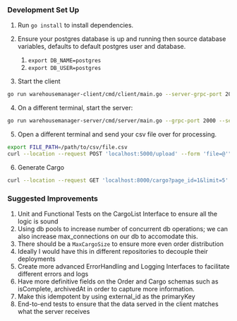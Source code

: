 ### Development Set Up

1. Run `go install` to install dependencies.

2. Ensure your postgres database is up and running then source database variables, defaults to default postgres user and database.
   1. `export DB_NAME=postgres`
   2. `export DB_USER=postgres`

3. Start the client
```bash
go run warehousemanager-client/cmd/client/main.go --server-grpc-port 2000 --client-port 5000
```

4. On a different terminal, start the server:
```bash
go run warehousemanager-server/cmd/server/main.go --grpc-port 2000 --server-port 8000
```

5. Open a different terminal and send your csv file over for processing.
```bash
export FILE_PATH=/path/to/csv/file.csv
curl --location --request POST 'localhost:5000/upload' --form 'file=@'"\"${FILE_PATH}\""
```

6. Generate Cargo
```bash
curl --location --request GET 'localhost:8000/cargo?page_id=1&limit=5'
```


### Suggested Improvements
1. Unit and Functional Tests on the CargoList Interface to ensure all the logic is sound
2. Using db pools to increase number of concurrent db operations; we can also increase max_connections on our db to accomodate this.
3. There should be a `MaxCargoSize` to ensure more even order distribution
4. Ideally I would have this in different repositories to decouple their deployments
5. Create more advanced ErrorHandling and Logging Interfaces to facilitate different errors and logs
6. Have more definitive fields on the Order and Cargo schemas such as isComplete, archivedAt in order to capture more information.
7. Make this idempotent by using external_id as the primaryKey
8. End-to-end tests to ensure that the data served in the client matches what the server receives